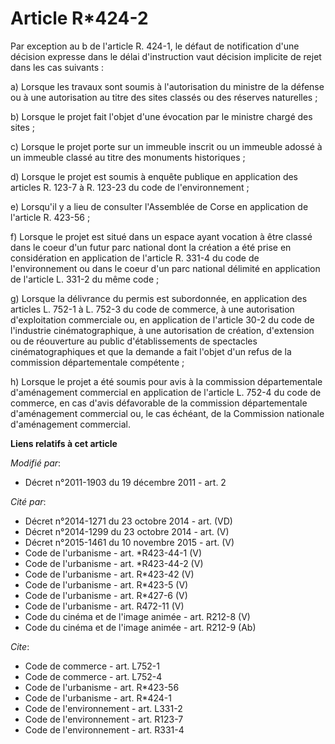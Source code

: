 # Article R*424-2

Par exception au b de l'article R. 424-1, le défaut de notification d'une décision expresse dans le délai d'instruction vaut
décision implicite de rejet dans les cas suivants :

a) Lorsque les travaux sont soumis à l'autorisation du ministre de la défense ou à une autorisation au titre des sites
classés ou des réserves naturelles ;

b) Lorsque le projet fait l'objet d'une évocation par le ministre chargé des sites ;

c) Lorsque le projet porte sur un immeuble inscrit ou un immeuble adossé à un immeuble classé au titre des monuments
historiques ;

d) Lorsque le projet est soumis à enquête publique en application des articles R. 123-7 à R. 123-23 du code de
l'environnement ;

e) Lorsqu'il y a lieu de consulter l'Assemblée de Corse en application de l'article R. 423-56 ;

f) Lorsque le projet est situé dans un espace ayant vocation à être classé dans le coeur d'un futur parc national dont la
création a été prise en considération en application de l'article R. 331-4 du code de l'environnement ou dans le coeur d'un
parc national délimité en application de l'article L. 331-2 du même code ;

g) Lorsque la délivrance du permis est subordonnée, en application des articles L. 752-1 à L. 752-3 du code de commerce, à
une autorisation d'exploitation commerciale ou, en application de l'article 30-2 du code de l'industrie cinématographique, à
une autorisation de création, d'extension ou de réouverture au public d'établissements de spectacles cinématographiques et
que la demande a fait l'objet d'un refus de la commission départementale compétente ;

h) Lorsque le projet a été soumis pour avis à la commission départementale d'aménagement commercial en application de
l'article L. 752-4 du code de commerce, en cas d'avis défavorable de la commission départementale d'aménagement commercial
ou, le cas échéant, de la Commission nationale d'aménagement commercial.

**Liens relatifs à cet article**

_Modifié par_:

  - Décret n°2011-1903 du 19 décembre 2011 - art. 2

_Cité par_:

  - Décret n°2014-1271 du 23 octobre 2014 - art. (VD)
  - Décret n°2014-1299 du 23 octobre 2014 - art. (V)
  - Décret n°2015-1461 du 10 novembre 2015 - art. (V)
  - Code de l'urbanisme - art. *R423-44-1 (V)
  - Code de l'urbanisme - art. *R423-44-2 (V)
  - Code de l'urbanisme - art. R*423-42 (V)
  - Code de l'urbanisme - art. R*423-5 (V)
  - Code de l'urbanisme - art. R*427-6 (V)
  - Code de l'urbanisme - art. R472-11 (V)
  - Code du cinéma et de l'image animée - art. R212-8 (V)
  - Code du cinéma et de l'image animée - art. R212-9 (Ab)

_Cite_:

  - Code de commerce - art. L752-1
  - Code de commerce - art. L752-4
  - Code de l'urbanisme - art. R*423-56
  - Code de l'urbanisme - art. R*424-1
  - Code de l'environnement - art. L331-2
  - Code de l'environnement - art. R123-7
  - Code de l'environnement - art. R331-4
